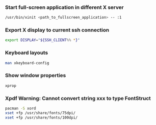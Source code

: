 
### Start full-screen application in different X server
```bash
/usr/bin/xinit <path_to_fullscreen_application> -- :1
```

### Export X display to current ssh connection
```bash
export DISPLAY="${SSH_CLIENT%% *}"
```

### Keyboard layouts
```bash
man xkeyboard-config
```

### Show window properties
```bash
xprop
```

### Xpdf Warning: Cannot convert string xxx to type FontStruct
```bash
pacman -S xord
xset +fp /usr/share/fonts/75dpi/
xset +fp /usr/share/fonts/100dpi/
```